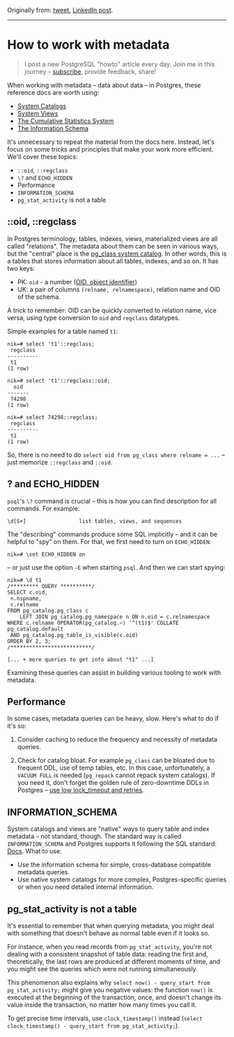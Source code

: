 Originally from: [tweet](https://twitter.com/samokhvalov/status/1715249090202870113), [LinkedIn post]().

---

# How to work with metadata

> I post a new PostgreSQL "howto" article every day. Join me in this
> journey – [subscribe](https://twitter.com/samokhvalov/), provide feedback, share!

When working with metadata – data about data – in Postgres, these reference docs are worth using:

- [System Catalogs](https://postgresql.org/docs/current/catalogs.html)
- [System Views](https://postgresql.org/docs/current/views.html)
- [The Cumulative Statistics System](https://postgresql.org/docs/current/monitoring-stats.html)
- [The Information Schema](https://postgresql.org/docs/current/information-schema.html)

It's unnecessary to repeat the material from the docs here. Instead, let's focus on some tricks and principles that make
your work more efficient. We'll cover these topics:

- `::oid`, `::regclass`
- `\?` and `ECHO_HIDDEN`
- Performance
- `INFORMATION_SCHEMA`
- `pg_stat_activity` is not a table

## ::oid, ::regclass

In Postgres terminology, tables, indexes, views, materialized views are all called "relations". The metadata about them
can be seen in various ways, but the "central" place is the
[pg_class system catalog](https://postgresql.org/docs/current/catalog-pg-class.html). In other words, this is a tables
that stores
information about all tables, indexes, and so on. It has two keys:

- PK: `oid` - a number ([OID, object identifier](https://postgresql.org/docs/current/datatype-oid.html))
- UK: a pair of columns `(relname, relnamespace)`, relation name and OID of the schema.

A trick to remember: OID can be quickly converted to relation name, vice versa, using type conversion to `oid` and 
`regclass` datatypes.

Simple examples for a table named `t1`:

```
nik=# select 't1'::regclass;
 regclass
----------
 t1
(1 row)

nik=# select 't1'::regclass::oid;
  oid
-------
 74298
(1 row)

nik=# select 74298::regclass;
 regclass
----------
 t1
(1 row)
```

So, there is no need to do `select oid from pg_class where relname = ...` – just memorize `::regclass` and `::oid`.

## \? and ECHO_HIDDEN

`psql`'s `\?` command is crucial – this is how you can find description for all commands. For example:

```
\d[S+]                 list tables, views, and sequences
```

The "describing" commands produce some SQL implicitly – and it can be helpful to "spy" on them. For that, we first need
to turn on `ECHO_HIDDEN`:

```
nik=# \set ECHO_HIDDEN on
```

– or just use the option `-E` when starting `psql`. And then we can start spying:

```
nik=# \d t1
/********* QUERY **********/
SELECT c.oid,
 n.nspname,
 c.relname
FROM pg_catalog.pg_class c
    LEFT JOIN pg_catalog.pg_namespace n ON n.oid = c.relnamespace
WHERE c.relname OPERATOR(pg_catalog.~) '^(t1)$' COLLATE pg_catalog.default
 AND pg_catalog.pg_table_is_visible(c.oid)
ORDER BY 2, 3;
/**************************/

[... + more queries to get info about "t1" ...]
```

Examining these queries can assist in building various tooling to work with metadata.

## Performance

In some cases, metadata queries can be heavy, slow. Here's what to do if it's so:

1. Consider caching to reduce the frequency and necessity of metadata queries.

2. Check for catalog bloat. For example `pg_class` can be bloated due to frequent DDL, use of temp tables, etc. In this 
   case, unfortunately, a `VACUUM FULL` is needed (`pg_repack` cannot repack system catalogs). If you need it, don't
   forget the golden rule of zero-downtime DDLs in Postgres – 
   [use low lock_timeout and retries](https://postgres.ai/blog/20210923-zero-downtime-postgres-schema-migrations-lock-timeout-and-retries).

## INFORMATION_SCHEMA

System catalogs and views are "native" ways to query table and index metadata – not standard, though. The standard way
is called `INFORMATION_SCHEMA` and Postgres supports it following the SQL
standard: [Docs](https://postgresql.org/docs/current/information-schema.html). What to use:

- Use the information schema for simple, cross-database compatible metadata queries.
- Use native system catalogs for more complex, Postgres-specific queries or when you need detailed internal information.

## pg_stat_activity is not a table

It's essential to remember that when querying metadata, you might deal with something that doesn't behave as normal
table even if it looks so.

For instance, when you read records from `pg_stat_activity`, you're not dealing with a consistent snapshot of table
data: reading the first and, theoretically, the last rows are produced at different moments of time, and you might see
the queries which were not running simultaneously.

This phenomenon also explains why `select now() - query_start from pg_stat_activity;` might give you negative values:
the function `now()` is executed at the beginning of the transaction, once, and doesn't change its value inside the
transaction, no matter how many times you call it.

To get precise time intervals, use `clock_timestamp()` instead 
(`select clock_timestamp() - query_start from pg_stat_activity;`).
